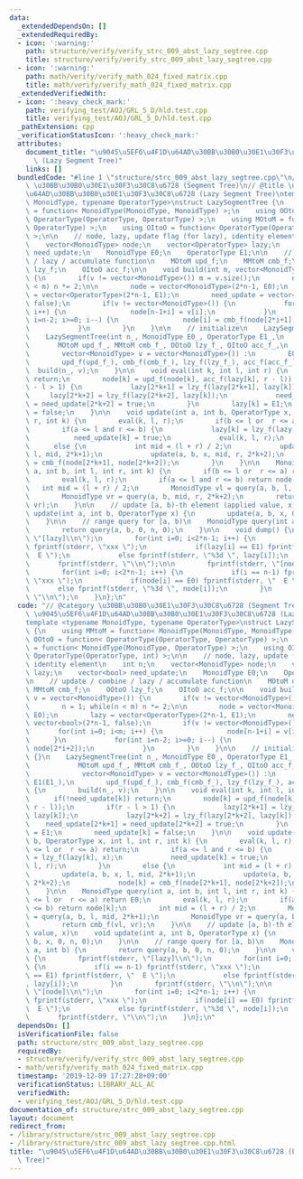```yaml
---
data:
  _extendedDependsOn: []
  _extendedRequiredBy:
  - icon: ':warning:'
    path: structure/verify/verify_strc_009_abst_lazy_segtree.cpp
    title: structure/verify/verify_strc_009_abst_lazy_segtree.cpp
  - icon: ':warning:'
    path: math/verify/verify_math_024_fixed_matrix.cpp
    title: math/verify/verify_math_024_fixed_matrix.cpp
  _extendedVerifiedWith:
  - icon: ':heavy_check_mark:'
    path: verifying_test/AOJ/GRL_5_D/hld.test.cpp
    title: verifying_test/AOJ/GRL_5_D/hld.test.cpp
  _pathExtension: cpp
  _verificationStatusIcon: ':heavy_check_mark:'
  attributes:
    document_title: "\u9045\u5EF6\u4F1D\u64AD\u30BB\u30B0\u30E1\u30F3\u30C8\u6728\
      \ (Lazy Segment Tree)"
    links: []
  bundledCode: "#line 1 \"structure/strc_009_abst_lazy_segtree.cpp\"\n// @category\
    \ \u30BB\u30B0\u30E1\u30F3\u30C8\u6728 (Segment Tree)\n// @title \u9045\u5EF6\u4F1D\
    \u64AD\u30BB\u30B0\u30E1\u30F3\u30C8\u6728 (Lazy Segment Tree)\ntemplate <typename\
    \ MonoidType, typename OperatorType>\nstruct LazySegmentTree {\n    using MMtoM\
    \ = function< MonoidType(MonoidType, MonoidType) >;\n    using OOtoO = function<\
    \ OperatorType(OperatorType, OperatorType) >;\n    using MOtoM = function< MonoidType(MonoidType,\
    \ OperatorType) >;\n    using OItoO = function< OperatorType(OperatorType, int)\
    \ >;\n\n    // node, lazy, update flag (for lazy), identity element\n    int n;\n\
    \    vector<MonoidType> node;\n    vector<OperatorType> lazy;\n    vector<bool>\
    \ need_update;\n    MonoidType E0;\n    OperatorType E1;\n\n    // update / combine\
    \ / lazy / accumulate function\n    MOtoM upd_f;\n    MMtoM cmb_f;\n    OOtoO\
    \ lzy_f;\n    OItoO acc_f;\n\n    void build(int m, vector<MonoidType> v = vector<MonoidType>())\
    \ {\n        if(v != vector<MonoidType>()) m = v.size();\n        n = 1; while(n\
    \ < m) n *= 2;\n\n        node = vector<MonoidType>(2*n-1, E0);\n        lazy\
    \ = vector<OperatorType>(2*n-1, E1);\n        need_update = vector<bool>(2*n-1,\
    \ false);\n        if(v != vector<MonoidType>()) {\n            for(int i=0; i<m;\
    \ i++) {\n                node[n-1+i] = v[i];\n            }\n            for(int\
    \ i=n-2; i>=0; i--) {\n                node[i] = cmb_f(node[2*i+1], node[2*i+2]);\n\
    \            }\n        }\n    }\n\n    // initialize\n    LazySegmentTree() {}\n\
    \    LazySegmentTree(int n_, MonoidType E0_, OperatorType E1_,\n             \
    \       MOtoM upd_f_, MMtoM cmb_f_, OOtoO lzy_f_, OItoO acc_f_,\n            \
    \        vector<MonoidType> v = vector<MonoidType>()) :\n        E0(E0_), E1(E1_),\n\
    \        upd_f(upd_f_), cmb_f(cmb_f_), lzy_f(lzy_f_), acc_f(acc_f_) {\n      \
    \  build(n_, v);\n    }\n\n    void eval(int k, int l, int r) {\n        if(!need_update[k])\
    \ return;\n        node[k] = upd_f(node[k], acc_f(lazy[k], r - l));\n        if(r\
    \ - l > 1) {\n            lazy[2*k+1] = lzy_f(lazy[2*k+1], lazy[k]);\n       \
    \     lazy[2*k+2] = lzy_f(lazy[2*k+2], lazy[k]);\n            need_update[2*k+1]\
    \ = need_update[2*k+2] = true;\n        }\n        lazy[k] = E1;\n        need_update[k]\
    \ = false;\n    }\n\n    void update(int a, int b, OperatorType x, int l, int\
    \ r, int k) {\n        eval(k, l, r);\n        if(b <= l or  r <= a) return;\n\
    \        if(a <= l and r <= b) {\n            lazy[k] = lzy_f(lazy[k], x);\n \
    \           need_update[k] = true;\n            eval(k, l, r);\n        }\n  \
    \      else {\n            int mid = (l + r) / 2;\n            update(a, b, x,\
    \ l, mid, 2*k+1);\n            update(a, b, x, mid, r, 2*k+2);\n            node[k]\
    \ = cmb_f(node[2*k+1], node[2*k+2]);\n        }\n    }\n\n    MonoidType query(int\
    \ a, int b, int l, int r, int k) {\n        if(b <= l or  r <= a) return E0;\n\
    \        eval(k, l, r);\n        if(a <= l and r <= b) return node[k];\n     \
    \   int mid = (l + r) / 2;\n        MonoidType vl = query(a, b, l, mid, 2*k+1);\n\
    \        MonoidType vr = query(a, b, mid, r, 2*k+2);\n        return cmb_f(vl,\
    \ vr);\n    }\n\n    // update [a, b)-th element (applied value, x)\n    void\
    \ update(int a, int b, OperatorType x) {\n        update(a, b, x, 0, n, 0);\n\
    \    }\n\n    // range query for [a, b)\n    MonoidType query(int a, int b) {\n\
    \        return query(a, b, 0, n, 0);\n    }\n\n    void dump() {\n        fprintf(stderr,\
    \ \"[lazy]\\n\");\n        for(int i=0; i<2*n-1; i++) {\n            if(i == n-1)\
    \ fprintf(stderr, \"xxx \");\n            if(lazy[i] == E1) fprintf(stderr, \"\
    \  E \");\n            else fprintf(stderr, \"%3d \", lazy[i]);\n        }\n \
    \       fprintf(stderr, \"\\n\");\n\n        fprintf(stderr, \"[node]\\n\");\n\
    \        for(int i=0; i<2*n-1; i++) {\n            if(i == n-1) fprintf(stderr,\
    \ \"xxx \");\n            if(node[i] == E0) fprintf(stderr, \"  E \");\n     \
    \       else fprintf(stderr, \"%3d \", node[i]);\n        }\n        fprintf(stderr,\
    \ \"\\n\");\n    }\n};\n"
  code: "// @category \u30BB\u30B0\u30E1\u30F3\u30C8\u6728 (Segment Tree)\n// @title\
    \ \u9045\u5EF6\u4F1D\u64AD\u30BB\u30B0\u30E1\u30F3\u30C8\u6728 (Lazy Segment Tree)\n\
    template <typename MonoidType, typename OperatorType>\nstruct LazySegmentTree\
    \ {\n    using MMtoM = function< MonoidType(MonoidType, MonoidType) >;\n    using\
    \ OOtoO = function< OperatorType(OperatorType, OperatorType) >;\n    using MOtoM\
    \ = function< MonoidType(MonoidType, OperatorType) >;\n    using OItoO = function<\
    \ OperatorType(OperatorType, int) >;\n\n    // node, lazy, update flag (for lazy),\
    \ identity element\n    int n;\n    vector<MonoidType> node;\n    vector<OperatorType>\
    \ lazy;\n    vector<bool> need_update;\n    MonoidType E0;\n    OperatorType E1;\n\
    \n    // update / combine / lazy / accumulate function\n    MOtoM upd_f;\n   \
    \ MMtoM cmb_f;\n    OOtoO lzy_f;\n    OItoO acc_f;\n\n    void build(int m, vector<MonoidType>\
    \ v = vector<MonoidType>()) {\n        if(v != vector<MonoidType>()) m = v.size();\n\
    \        n = 1; while(n < m) n *= 2;\n\n        node = vector<MonoidType>(2*n-1,\
    \ E0);\n        lazy = vector<OperatorType>(2*n-1, E1);\n        need_update =\
    \ vector<bool>(2*n-1, false);\n        if(v != vector<MonoidType>()) {\n     \
    \       for(int i=0; i<m; i++) {\n                node[n-1+i] = v[i];\n      \
    \      }\n            for(int i=n-2; i>=0; i--) {\n                node[i] = cmb_f(node[2*i+1],\
    \ node[2*i+2]);\n            }\n        }\n    }\n\n    // initialize\n    LazySegmentTree()\
    \ {}\n    LazySegmentTree(int n_, MonoidType E0_, OperatorType E1_,\n        \
    \            MOtoM upd_f_, MMtoM cmb_f_, OOtoO lzy_f_, OItoO acc_f_,\n       \
    \             vector<MonoidType> v = vector<MonoidType>()) :\n        E0(E0_),\
    \ E1(E1_),\n        upd_f(upd_f_), cmb_f(cmb_f_), lzy_f(lzy_f_), acc_f(acc_f_)\
    \ {\n        build(n_, v);\n    }\n\n    void eval(int k, int l, int r) {\n  \
    \      if(!need_update[k]) return;\n        node[k] = upd_f(node[k], acc_f(lazy[k],\
    \ r - l));\n        if(r - l > 1) {\n            lazy[2*k+1] = lzy_f(lazy[2*k+1],\
    \ lazy[k]);\n            lazy[2*k+2] = lzy_f(lazy[2*k+2], lazy[k]);\n        \
    \    need_update[2*k+1] = need_update[2*k+2] = true;\n        }\n        lazy[k]\
    \ = E1;\n        need_update[k] = false;\n    }\n\n    void update(int a, int\
    \ b, OperatorType x, int l, int r, int k) {\n        eval(k, l, r);\n        if(b\
    \ <= l or  r <= a) return;\n        if(a <= l and r <= b) {\n            lazy[k]\
    \ = lzy_f(lazy[k], x);\n            need_update[k] = true;\n            eval(k,\
    \ l, r);\n        }\n        else {\n            int mid = (l + r) / 2;\n    \
    \        update(a, b, x, l, mid, 2*k+1);\n            update(a, b, x, mid, r,\
    \ 2*k+2);\n            node[k] = cmb_f(node[2*k+1], node[2*k+2]);\n        }\n\
    \    }\n\n    MonoidType query(int a, int b, int l, int r, int k) {\n        if(b\
    \ <= l or  r <= a) return E0;\n        eval(k, l, r);\n        if(a <= l and r\
    \ <= b) return node[k];\n        int mid = (l + r) / 2;\n        MonoidType vl\
    \ = query(a, b, l, mid, 2*k+1);\n        MonoidType vr = query(a, b, mid, r, 2*k+2);\n\
    \        return cmb_f(vl, vr);\n    }\n\n    // update [a, b)-th element (applied\
    \ value, x)\n    void update(int a, int b, OperatorType x) {\n        update(a,\
    \ b, x, 0, n, 0);\n    }\n\n    // range query for [a, b)\n    MonoidType query(int\
    \ a, int b) {\n        return query(a, b, 0, n, 0);\n    }\n\n    void dump()\
    \ {\n        fprintf(stderr, \"[lazy]\\n\");\n        for(int i=0; i<2*n-1; i++)\
    \ {\n            if(i == n-1) fprintf(stderr, \"xxx \");\n            if(lazy[i]\
    \ == E1) fprintf(stderr, \"  E \");\n            else fprintf(stderr, \"%3d \"\
    , lazy[i]);\n        }\n        fprintf(stderr, \"\\n\");\n\n        fprintf(stderr,\
    \ \"[node]\\n\");\n        for(int i=0; i<2*n-1; i++) {\n            if(i == n-1)\
    \ fprintf(stderr, \"xxx \");\n            if(node[i] == E0) fprintf(stderr, \"\
    \  E \");\n            else fprintf(stderr, \"%3d \", node[i]);\n        }\n \
    \       fprintf(stderr, \"\\n\");\n    }\n};\n"
  dependsOn: []
  isVerificationFile: false
  path: structure/strc_009_abst_lazy_segtree.cpp
  requiredBy:
  - structure/verify/verify_strc_009_abst_lazy_segtree.cpp
  - math/verify/verify_math_024_fixed_matrix.cpp
  timestamp: '2019-12-09 17:27:28+09:00'
  verificationStatus: LIBRARY_ALL_AC
  verifiedWith:
  - verifying_test/AOJ/GRL_5_D/hld.test.cpp
documentation_of: structure/strc_009_abst_lazy_segtree.cpp
layout: document
redirect_from:
- /library/structure/strc_009_abst_lazy_segtree.cpp
- /library/structure/strc_009_abst_lazy_segtree.cpp.html
title: "\u9045\u5EF6\u4F1D\u64AD\u30BB\u30B0\u30E1\u30F3\u30C8\u6728 (Lazy Segment\
  \ Tree)"
---
```

